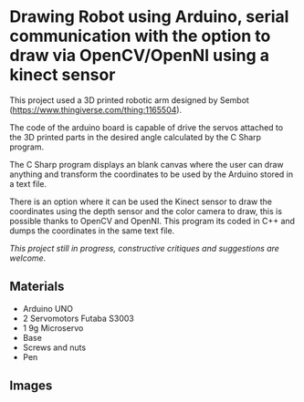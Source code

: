 # Drawing Robot using Arduino, serial communication with the option to draw via OpenCV/OpenNI using a kinect sensor

This project used a 3D printed robotic arm designed by Sembot (https://www.thingiverse.com/thing:1165504). 

The code of the arduino board is capable of drive the servos attached to the 3D printed parts in the desired angle calculated by the C Sharp program. 

The C Sharp program displays an blank canvas where the user can draw anything and transform the coordinates to be used by the Arduino stored in a text file.

There is an option where it can be used the Kinect sensor to draw the coordinates using the depth sensor and the color camera to draw, this is possible thanks to OpenCV and OpenNI. This program its coded in C++ and dumps the coordinates in the same text file.

_This project still in progress, constructive critiques and suggestions are welcome._ 

## Materials

* Arduino UNO
* 2 Servomotors Futaba S3003
* 1 9g Microservo 
* Base
* Screws and nuts
* Pen

## Images





